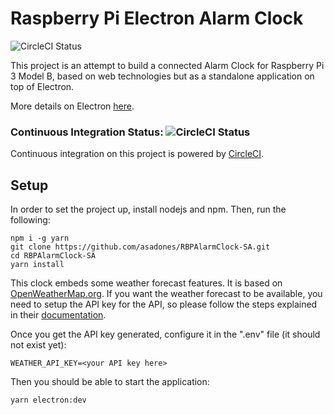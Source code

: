 # Raspberry Pi Electron Alarm Clock

![CircleCI Status](https://circleci.com/gh/asadones/RBPAlarmClock-SA.svg?style=shield)

This project is an attempt to build a connected Alarm Clock for Raspberry Pi 3 Model B, based on
web technologies but as a standalone application on top of Electron.

More details on Electron [here](https://electron.atom.io).

### Continuous Integration Status: ![CircleCI Status](https://circleci.com/gh/asadones/RBPAlarmClock-SA.svg?style=svg)

Continuous integration on this project is powered by [CircleCI](https://circleci.com/gh/asadones/RBPAlarmClock-SA).

## Setup

In order to set the project up, install nodejs and npm. Then, run the following:

```
npm i -g yarn
git clone https://github.com/asadones/RBPAlarmClock-SA.git
cd RBPAlarmClock-SA
yarn install
```

This clock embeds some weather forecast features. It is based on [OpenWeatherMap.org](https://openweathermap.org).
If you want the weather forecast to be available, you need to setup the API key for the API, so please follow the
steps explained in their [documentation](http://openweathermap.org/appid).

Once you get the API key generated, configure it in the ".env" file (it should not exist yet):
```
WEATHER_API_KEY=<your API key here>
```

Then you should be able to start the application:
```
yarn electron:dev
```
